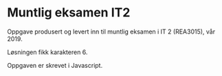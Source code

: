 # Muntlig eksamen IT2
Oppgave produsert og levert inn til muntlig eksamen i IT 2 (REA3015), vår 2019.

Løsningen fikk karakteren 6.

Oppgaven er skrevet i Javascript.
